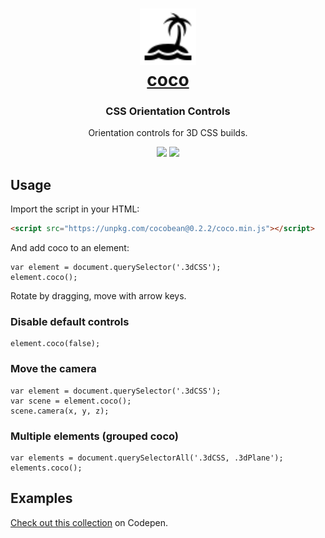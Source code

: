 <h1 align="center"><a href="https://github.com/barhatsor/coco"><img src="https://raw.githubusercontent.com/barhatsor/coco/main/icon.svg" height="90" width="90"><br>coco</a></h1>
<p align="center">
  <h3 align="center">  
    CSS Orientation Controls
  </h3>
  <p align="center">Orientation controls for 3D CSS builds.</p>
</p>
<p align="center">
  <a target='_blank' href='https://www.npmjs.com/package/cocobean'><img src='https://img.shields.io/npm/v/cocobean?color=green&style=flat-square'/></a>
  <a target='_blank' href='./LICENSE'><img src='https://img.shields.io/badge/license-MIT-blue.svg?style=flat-square'/></a>
</p>

## Usage

Import the script in your HTML:
```HTML
<script src="https://unpkg.com/cocobean@0.2.2/coco.min.js"></script>
```

And add coco to an element:
```JS
var element = document.querySelector('.3dCSS');
element.coco();
```

Rotate by dragging, move with arrow keys.

### Disable default controls

```JS
element.coco(false);
```

### Move the camera

```JS
var element = document.querySelector('.3dCSS');
var scene = element.coco();
scene.camera(x, y, z);
```

### Multiple elements (grouped coco)

```JS
var elements = document.querySelectorAll('.3dCSS, .3dPlane');
elements.coco();
```

## Examples

[Check out this collection](https://codepen.io/collection/XbyYMZ) on Codepen.
